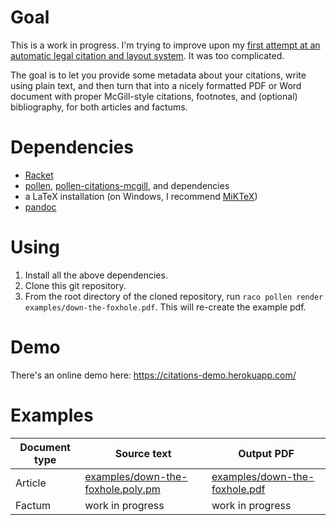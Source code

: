 # Goal

This is a work in progress. I'm trying to improve upon my [first
attempt at an automatic legal citation and layout
system](https://github.com/sanchom/allard-writing-tools). It was too
complicated.

The goal is to let you provide some metadata about your citations,
write using plain text, and then turn that into a nicely formatted PDF
or Word document with proper McGill-style citations, footnotes, and
(optional) bibliography, for both articles and factums.

# Dependencies

* [Racket](https://racket-lang.org/)
* [pollen](https://pkgs.racket-lang.org/package/pollen),
  [pollen-citations-mcgill](https://pkgs.racket-lang.org/package/pollen-citations-mcgill),
  and dependencies
* a LaTeX installation (on Windows, I recommend [MiKTeX](https://miktex.org/))
* [pandoc](https://pandoc.org/)

# Using

1. Install all the above dependencies.
2. Clone this git repository.
3. From the root directory of the cloned repository, run `raco pollen
   render examples/down-the-foxhole.pdf`. This will re-create the
   example pdf.

# Demo

There's an online demo here: https://citations-demo.herokuapp.com/

# Examples

| Document type | Source text   | Output PDF |
| ------------- | ------------- |------------|
| Article       | [examples/down-the-foxhole.poly.pm](examples/down-the-foxhole.poly.pm) | [examples/down-the-foxhole.pdf](examples/down-the-foxhole.pdf) |
| Factum        | work in progress | work in progress |
